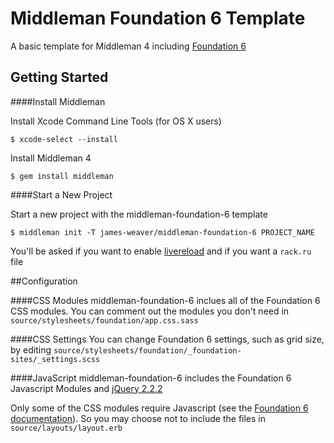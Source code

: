 # Middleman Foundation 6 Template

A basic template for Middleman 4 including [Foundation 6](http://foundation.zurb.com/)

## Getting Started

####Install Middleman

Install Xcode Command Line Tools (for OS X users)

`$ xcode-select --install`

Install Middleman 4

`$ gem install middleman`

####Start a New Project

Start a new project with the middleman-foundation-6 template

`$ middleman init -T james-weaver/middleman-foundation-6 PROJECT_NAME`

You'll be asked if you want to enable [livereload](https://github.com/middleman/middleman-livereload) and if you want a `rack.ru` file


##Configuration

####CSS Modules
middleman-foundation-6 inclues all of the Foundation 6 CSS modules. You can comment out the modules you don't need in `source/stylesheets/foundation/app.css.sass`

####CSS Settings
You can change Foundation 6 settings, such as grid size, by editing `source/stylesheets/foundation/_foundation-sites/_settings.scss`

####JavaScript
middleman-foundation-6 includes the Foundation 6 Javascript Modules and [jQuery 2.2.2](https://jquery.com/download/)

Only some of the CSS modules require Javascript (see the [Foundation 6 documentation](http://foundation.zurb.com/sites/docs/javascript.html)). So you may choose not to include the files in `source/layouts/layout.erb`

